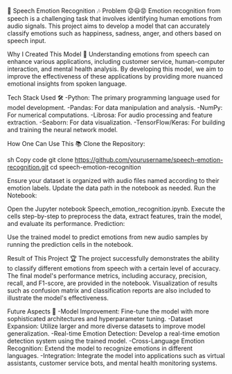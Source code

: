 🎤 Speech Emotion Recognition 🎶
Problem 😟😃😡
Emotion recognition from speech is a challenging task that involves identifying human emotions from audio signals. This project aims to develop a model that can accurately classify emotions such as happiness, sadness, anger, and others based on speech input.

Why I Created This Model 🎯
Understanding emotions from speech can enhance various applications, including customer service, human-computer interaction, and mental health analysis. By developing this model, we aim to improve the effectiveness of these applications by providing more nuanced emotional insights from spoken language.

Tech Stack Used 🛠️
-Python: The primary programming language used for model development.
-Pandas: For data manipulation and analysis.
-NumPy: For numerical computations.
-Librosa: For audio processing and feature extraction.
-Seaborn: For data visualization.
-TensorFlow/Keras: For building and training the neural network model.

How One Can Use This 📚
Clone the Repository:

sh
Copy code
git clone https://github.com/yourusername/speech-emotion-recognition.git
cd speech-emotion-recognition

Ensure your dataset is organized with audio files named according to their emotion labels.
Update the data path in the notebook as needed.
Run the Notebook:

Open the Jupyter notebook Speech_emotion_recognition.ipynb.
Execute the cells step-by-step to preprocess the data, extract features, train the model, and evaluate its performance.
Prediction:

Use the trained model to predict emotions from new audio samples by running the prediction cells in the notebook.

Result of This Project 🏆
The project successfully demonstrates the ability to classify different emotions from speech with a certain level of accuracy. The final model's performance metrics, including accuracy, precision, recall, and F1-score, are provided in the notebook. Visualization of results such as confusion matrix and classification reports are also included to illustrate the model's effectiveness.

Future Aspects 🚀
-Model Improvement: Fine-tune the model with more sophisticated architectures and hyperparameter tuning.
-Dataset Expansion: Utilize larger and more diverse datasets to improve model generalization.
-Real-time Emotion Detection: Develop a real-time emotion detection system using the trained model.
-Cross-Language Emotion Recognition: Extend the model to recognize emotions in different languages.
-Integration: Integrate the model into applications such as virtual assistants, customer service bots, and mental health monitoring systems.
